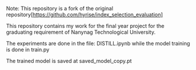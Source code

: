 Note: This repository is a fork of the original repository[https://github.com/hyrise/index_selection_evaluation]

This repository contains my work for the final year project for the graduating requirement of Nanynag Technological University.

The experiments are done in the file: DISTILL.ipynb while the model training is done in train.py

The trained model is saved at saved_model_copy.pt
